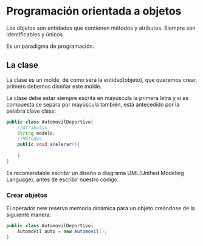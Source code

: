 # Programación orientada a objetos

Los objetos son entidades que contienen métodos y atributos. Siempre
son identificables y únicos.

Es un paradigma de programación.

## La clase
La clase es un molde, de como será la entidad(objeto), que queremos
crear, primero debemos diseñar este molde.

La clase debe estar siempre escrita en mayúscula la primera letra
y si es compuesta se separa por mayúscula también, está antecedido
por la palabra clave class:
````java
public class AutomovilDeportivo{
    //Atributos
    String modelo;
    //Métodos
    public void acelerar(){
        
    }
}
````
Es recomendable escribir un diseño o diagrama UML(Unified 
Modeling Language), antes de escribir nuestro código.

### Crear objetos
El operador new reserva memoria dinámica para un objeto 
creándose de la siguiente manera:
````java
public class AutomovilDeportivo{
    Automovil auto = new Automovil();
}
````